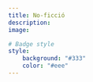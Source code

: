 ```yaml
---
title: No-ficció
description:
image:

# Badge style
style:
    background: "#333"
    color: "#eee"
---
```

